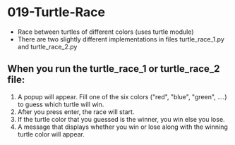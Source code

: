 # 019-Turtle-Race
- Race between turtles of different colors (uses turtle module)
- There are two slightly different implementations in files turtle_race_1.py and turtle_race_2.py


## When you run the turtle_race_1 or turtle_race_2 file:
1) A popup will appear. Fill one of the six colors ("red", "blue", "green", ....) to guess
which turtle will win.
2) After you press enter, the race will start.
3) If the turtle color that you guessed is the winner, you win else you lose.
4) A message that displays whether you win or lose along with the winning turtle color will appear.